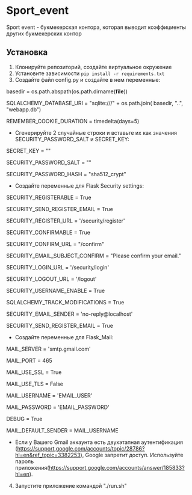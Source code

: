 # Sport_event
Sport event - букмекерская контора, которая выводит коэффициенты других букмекерских контор

## Установка

1. Клонируйте репозиторий, создайте виртуальное окружение
2. Установите зависимости `pip install -r requirements.txt`
3. Создайте файл config.py и создайте в нем переменные:

basedir = os.path.abspath(os.path.dirname(__file__))

SQLALCHEMY_DATABASE_URI = "sqlite:///" + os.path.join(
    basedir, "..", "webapp.db")

REMEMBER_COOKIE_DURATION = timedelta(days=5)

- Сгенерируйте 2 случайные строки и вставьте их как значения SECURITY_PASSWORD_SALT и SECRET_KEY:

SECRET_KEY = ""

SECURITY_PASSWORD_SALT = ""

SECURITY_PASSWORD_HASH = "sha512_crypt"


- Создайте переменные для Flask Security settings:

SECURITY_REGISTERABLE = True

SECURITY_SEND_REGISTER_EMAIL = True

SECURITY_REGISTER_URL = '/security/register'

SECURITY_CONFIRMABLE = True

SECURITY_CONFIRM_URL = "/confirm"

SECURITY_EMAIL_SUBJECT_CONFIRM = "Please confirm your email."

SECURITY_LOGIN_URL = '/security/login'

SECURITY_LOGOUT_URL = '/logout'

SECURITY_USERNAME_ENABLE = True

SQLALCHEMY_TRACK_MODIFICATIONS = True

SECURITY_EMAIL_SENDER = 'no-reply@localhost'

SECURITY_SEND_REGISTER_EMAIL = True

- Создайте переменные для Flask_Mail:

MAIL_SERVER = 'smtp.gmail.com'

MAIL_PORT = 465

MAIL_USE_SSL = True

MAIL_USE_TLS = False

MAIL_USERNAME = 'EMAIL_USER'

MAIL_PASSWORD = 'EMAIL_PASSWORD'

DEBUG = True

MAIL_DEFAULT_SENDER = MAIL_USERNAME

- Если у Вашего Gmail аккаунта есть двухэтапная аутентификация (https://support.google.com/accounts/topic/28786?hl=en&ref_topic=3382253), Google запретит доступ. Используйте пароль приложения(https://support.google.com/accounts/answer/185833?hl=en).

4. Запустите приложение командой "./run.sh"